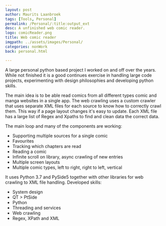 ```yaml
---
layout: post
author: Maurits Laanbroek
tags: [Tools, Personal]
permalink: /Personal/:title:output_ext
desc: A unfinished web comic reader.
logo: comicReader.png
title: Web comic reader
imgpath: ../assets/images/Personal/
categories: nonWork
back: personal.html

---
```


A large personal python based project I worked on and off over the years.
While not finished it is a good continues exercise in handling large code projects, experimenting with design philosophies and developing python skills.

The main idea is to be able read comics from all different types comic and manga websites in a single app.
The web crawling uses a custom crawler that uses separate XML files for each source to know how to correctly crawl them. This way if a page layout changes it's easy to update.
Each XML file has a large list of Regex and Xpaths to find and clean data the correct data.

The main loop and many of the components are working:
- Supporting multiple sources for a single comic
- Favourites
- Tracking which chapters are read
- Reading a comic
- Infinite scroll on library, async crawling of new entries
- Multiple screen layouts 
- Multiple comic types, left to right, right to left, vertical

It uses Python 3.7 and PySide5 together with other libraries for web crawling to XML file handling.
Developed skills:
- System design
- QT > PtSide
- Python
- Threading and services
- Web crawling
- Regex, XPath and XML

